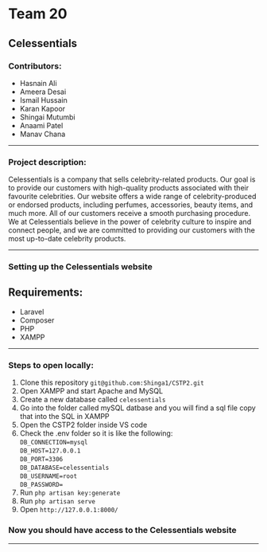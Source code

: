 # Team 20
## Celessentials

### Contributors:

* Hasnain Ali
* Ameera Desai
* Ismail Hussain
* Karan Kapoor
* Shingai Mutumbi
* Anaami Patel
* Manav Chana
---

### Project description:
Celessentials is a company that sells celebrity-related products. Our goal is to provide our customers with high-quality products associated with their favourite celebrities. Our website offers a wide range of celebrity-produced or endorsed products, including perfumes, accessories, beauty items, and much more. All of our customers receive a smooth purchasing procedure. We at Celessentials believe in the power of celebrity culture to inspire and connect people, and we are committed to providing our customers with the most up-to-date celebrity products.

---

### Setting up the Celessentials website

## Requirements:
* Laravel 
* Composer 
* PHP
* XAMPP 

---

### Steps to open locally:

1. Clone this repository `git@github.com:Shinga1/CSTP2.git`
2. Open XAMPP and start Apache and MySQL
3. Create a new database called `celessentials`
4. Go into the folder called mySQL datbase and you will find a sql file copy that into the SQL in XAMPP
5. Open the CSTP2 folder inside VS code
6. Check the .env folder so it is like the following: <br>
`DB_CONNECTION=mysql` <br>
`DB_HOST=127.0.0.1` <br>
`DB_PORT=3306` <br>
`DB_DATABASE=celessentials` <br>
`DB_USERNAME=root` <br>
`DB_PASSWORD=` <br>
7. Run `php artisan key:generate`
8. Run `php artisan serve`
9. Open `http://127.0.0.1:8000/`

### Now you should have access to the Celessentials website

---
